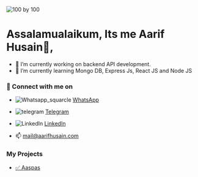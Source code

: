 ![100 by 100](https://github.com/user-attachments/assets/a9095f77-6175-4de8-9d99-63fd28ee4ec0)

# Assalamualaikum, Its me Aarif Husain👋,


- 🔭 I’m currently working on backend API development. 
- 🌱 I’m currently learning Mongo DB, Express Js, React JS and Node JS

### 🔗 Connect with me on

- ![Whatsapp_squarcle](https://user-images.githubusercontent.com/37788558/211183671-90517760-b24e-4e45-9656-e4cb7d73b9c1.svg) [WhatsApp](https://wa.me/918890879707)

- ![telegram](https://user-images.githubusercontent.com/37788558/211183677-b8b055ac-f9f7-4b35-b3ca-eb5399519563.svg) [Telegram](https://telegram.me/aarifhusain)

- ![LinkedIn](https://user-images.githubusercontent.com/37788558/211183776-521b2715-2bdb-47de-bbc9-a6082056ac4b.svg) [LinkedIn](https://www.linkedin.com/in/aarifhusain/)






- 📫 [mail@aarifhusain.com](mailto:mail@aarifhusain.com)

### My Projects
- [✅ Aaspas](https://play.google.com/store/apps/details?id=com.aaspas.app)

